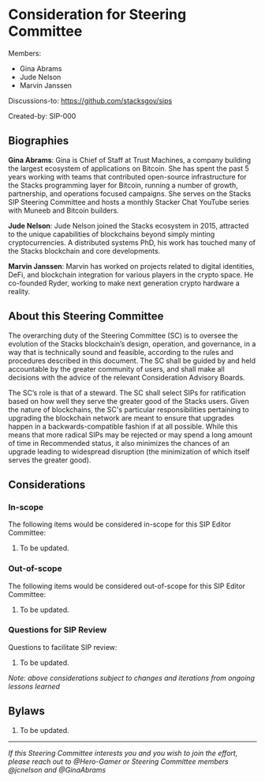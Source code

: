 # Consideration for Steering Committee

Members:

- Gina Abrams
- Jude Nelson
- Marvin Janssen


Discussions-to: https://github.com/stacksgov/sips

Created-by: SIP-000



## Biographies

**Gina Abrams**: Gina is Chief of Staff at Trust Machines, a company building the largest ecosystem of applications on Bitcoin. She has spent the past 5 years working with teams that contributed open-source infrastructure for the Stacks programming layer for Bitcoin, running a number of growth, partnership, and operations focused campaigns. She serves on the Stacks SIP Steering Committee and hosts a monthly Stacker Chat YouTube series with Muneeb and Bitcoin builders.

**Jude Nelson**: Jude Nelson joined the Stacks ecosystem in 2015, attracted to the unique capabilities of blockchains beyond simply minting cryptocurrencies. A distributed systems PhD, his work has touched many of the Stacks blockchain and core developments. 

**Marvin Janssen**: Marvin has worked on projects related to digital identities, DeFi, and blockchain integration for various players in the crypto space. He co-founded Ryder, working to make next generation crypto hardware a reality.

## About this Steering Committee

The overarching duty of the Steering Committee (SC) is to oversee the evolution of the Stacks blockchain’s design, operation, and governance, in a way that is technically sound and feasible, according to the rules and procedures described in this document. The SC shall be guided by and held accountable by the greater community of users, and shall make all decisions with the advice of the relevant Consideration Advisory Boards.

The SC’s role is that of a steward. The SC shall select SIPs for ratification based on how well they serve the greater good of the Stacks users. Given the nature of blockchains, the SC's particular responsibilities pertaining to upgrading the blockchain network are meant to ensure that upgrades happen in a backwards-compatible fashion if at all possible. While this means that more radical SIPs may be rejected or may spend a long amount of time in Recommended status, it also minimizes the chances of an upgrade leading to widespread disruption (the minimization of which itself serves the greater good).

## Considerations

### In-scope

The following items would be considered in-scope for this SIP Editor Committee:

1. To be updated.

### Out-of-scope

The following items would be considered out-of-scope for this SIP Editor Committee:

1. To be updated.

### Questions for SIP Review

Questions to facilitate SIP review:

1. To be updated.

_Note: above considerations subject to changes and iterations from ongoing lessons learned_

## Bylaws

1. To be updated.

---

_If this Steering Committee interests you and you wish to join the effort, please reach out to @Hero-Gamer or Steering Committee members @jcnelson and @GinaAbrams_
